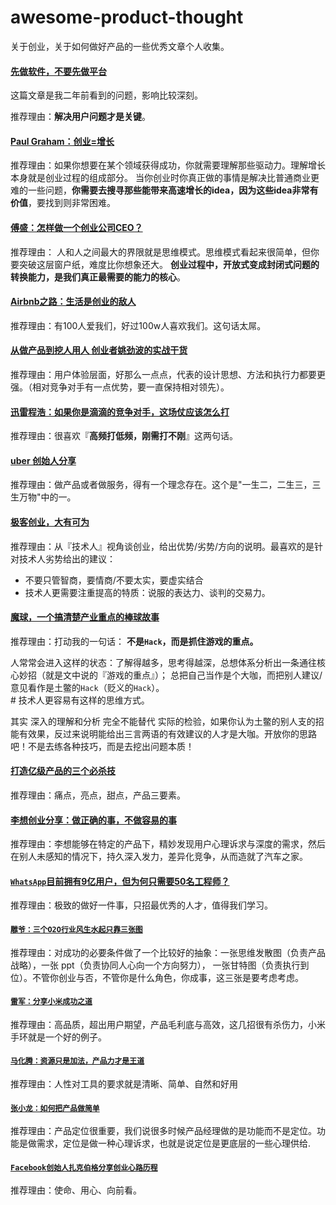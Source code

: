 awesome-product-thought
==========================

关于创业，关于如何做好产品的一些优秀文章个人收集。

#### [先做软件，不要先做平台](software-first-not-platforms/README.md)

这篇文章是我二年前看到的问题，影响比较深刻。

推荐理由：**解决用户问题才是关键**。

#### [Paul Graham：创业=增长](startup-eq-growth/README.md)

推荐理由：如果你想要在某个领域获得成功，你就需要理解那些驱动力。理解增长本身就是创业过程的组成部分。
当你创业时你真正做的事情是解决比普通商业更难的一些问题，**你需要去搜寻那些能带来高速增长的idea，因为这些idea非常有价值**，要找到则非常困难。

#### [傅盛：怎样做一个创业公司CEO？](how-to-do-a-startup-ceo/README.md)

推荐理由：
人和人之间最大的界限就是思维模式。思维模式看起来很简单，但你要突破这层窗户纸，难度比你想象还大。
**创业过程中，开放式变成封闭式问题的转换能力，是我们真正最需要的能力的核心**。

#### [Airbnb之路：生活是创业的敌人](airbnb-founder-share/README.md)

推荐理由：有100人爱我们，好过100w人喜欢我们。这句话太屌。

#### [从做产品到挖人用人 创业者姚劲波的实战干货](58-founder-share/README.md)

推荐理由：用户体验层面，好那么一点点，代表的设计思想、方法和执行力都要更强。（相对竞争对手有一点优势，要一直保持相对领先）。

#### [迅雷程浩：如果你是滴滴的竞争对手，这场仗应该怎么打](how-to-beat-didi/README.md)

推荐理由：很喜欢『**高频打低频，刚需打不刚**』这两句话。

#### [uber 创始人分享](uber-founder-share/README.md)

推荐理由：做产品或者做服务，得有一个理念存在。这个是"一生二，二生三，三生万物"中的一。

#### [极客创业，大有可为](csdn-founder-share/README.md)

推荐理由：从『技术人』视角谈创业，给出优势/劣势/方向的说明。最喜欢的是针对技术人劣势给出的建议：

- 不要只管智商，要情商/不要太实，要虚实结合
- 技术人更需要注重提高的特质：说服的表达力、谈判的交易力。

#### [魔球，一个搞清楚产业重点的棒球故事](money-ball/README.md)

推荐理由：打动我的一句话： **不是`Hack`，而是抓住游戏的重点。**

人常常会进入这样的状态：了解得越多，思考得越深，总想体系分析出一条通往核心妙招（就是文中说的『游戏的重点』）；
总把自己当作是个大咖，而把别人建议/意见看作是土鳖的`Hack`（贬义的`Hack`）。  
\# 技术人更容易有这样的思维方式。

其实 深入的理解和分析 完全不能替代 实际的检验，如果你认为土鳖的别人支的招能有效果，反过来说明能给出三言两语的有效建议的人才是大咖。开放你的思路吧！不是去练各种技巧，而是去挖出问题本质！

#### [打造亿级产品的三个必杀技](apus-founder-share/README.md)

推荐理由：痛点，亮点，甜点，产品三要素。

#### [李想创业分享：做正确的事，不做容易的事](autohome-founder-share/README.md)

推荐理由：李想能够在特定的产品下，精妙发现用户心理诉求与深度的需求，然后在别人未感知的情况下，持久深入发力，差异化竞争，从而造就了汽车之家。

#### [`WhatsApp`目前拥有9亿用户，但为何只需要50名工程师？](whatsapp-serves-900-million-users-50-engineers/README.md)

推荐理由：极致的做好一件事，只招最优秀的人才，值得我们学习。

#### [`雕爷：三个O2O行业风生水起只靠三张图`](o2o-share/README.md)

推荐理由：对成功的必要条件做了一个比较好的抽象：一张思维发散图（负责产品战略），一张 ppt（负责协同人心向一个方向努力）， 一张甘特图（负责执行到位）。不管你创业与否，不管你是什么角色，你成事，这三张是要考虑考虑。

#### [`雷军：分享小米成功之道`](xiaomi-founder-share/README.md)

推荐理由：高品质，超出用户期望，产品毛利底与高效，这几招很有杀伤力，小米手环就是一个好的例子。

#### [`马化腾：资源只是加法，产品力才是王道`](qq-ceo-share/README.md)

推荐理由：人性对工具的要求就是清晰、简单、自然和好用

#### [`张小龙：如何把产品做简单`](webchat-zhangxiaolong/README.md)

推荐理由：产品定位很重要，我们说很多时候产品经理做的是功能而不是定位。功能是做需求，定位是做一种心理诉求，也就是说定位是更底层的一些心理供给.

#### [`Facebook创始人扎克伯格分享创业心路历程`](facebook-founder-share/README.md)

推荐理由：使命、用心、向前看。
